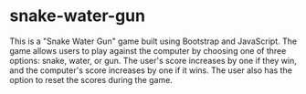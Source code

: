 # snake-water-gun
This is a "Snake Water Gun" game built using Bootstrap and JavaScript. The game allows users to play against the computer by choosing one of three options: snake, water, or gun. The user's score increases by one if they win, and the computer's score increases by one if it wins. The user also has the option to reset the scores during the game.
